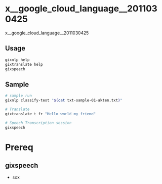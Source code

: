 # x__google_cloud_language__2011030425
x__google_cloud_language__2011030425

## Usage

```sh
gixnlp help
gixtranslate help
gixspeech 

```

## Sample

```sh
# sample run
gixnlp classify-text "$(cat txt-sample-01-akten.txt)"

# Translate
gixtranslate t fr "Hello world my friend"

# Speech Transcription session
gixspeech

```

# Prereq

## gixspeech

* sox
